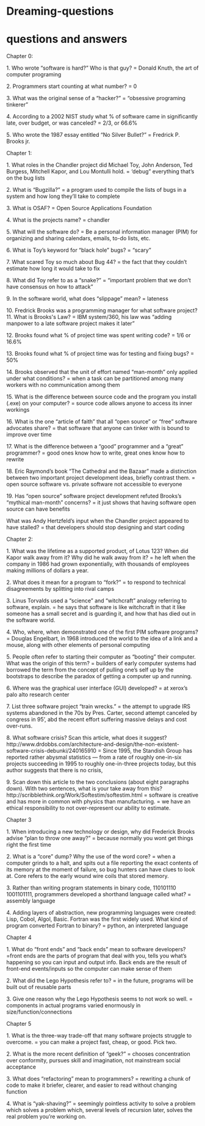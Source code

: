 # Dreaming-questions
<!DOCTYPE html>
<html>
<title>HTML Tutorial</title>
<body>

<h1>questions and answers</h1>
<body>
<p> Chapter 0:<p>
<p>1. Who wrote “software is hard?” Who is that guy? = Donald Knuth, the art of computer programing<p>
<p>2. Programmers start counting at what number? = 0<p>
<p>3. What was the original sense of a “hacker?” = “obsessive programing tinkerer”<p>
<p>4. According to a 2002 NIST study what % of software came in significantly late, over budget, or was canceled? = 2/3, or 66.6%<p>
<p>5. Who wrote the 1987 essay entitled “No Silver Bullet?” = Fredrick P. Brooks jr.<p>
<body>
<body>
<p>Chapter 1:<p>
<p>1.	What roles in the Chandler project did Michael Toy, John Anderson, Ted Burgess, Mitchell Kapor, and Lou Montulli hold. = ‘debug”  everything that’s on the bug lists<p>

<p>2.	What is “Bugzilla?” = a program used to compile the lists of bugs in a system and how long they’ll take to complete<p>

<p>3.	What is OSAF? = Open Source Applications Foundation <p>

<p>4.	What is the projects name? = chandler<p>

<p>5.	What will the software do? = Be a personal information manager (PIM) for organizing and sharing calendars, emails, to-do lists, etc.<p>

<p>6.	What is Toy’s keyword for “black hole” bugs? = “scary”<p>

<p>7.	What scared Toy so much about Bug 44? = the fact that they couldn’t estimate how long it would take to fix<p>

<p>8.	What did Toy refer to as a “snake?” = “important problem that we don’t have consensus on how to attack”<p>

<p>9.	In the software world, what does “slippage” mean? = lateness<p>

<p>10.	Fredrick Brooks was a programming manager for what software project?
11.	What is Brooks's Law? = IBM system/360, his law was “adding manpower to a late software project makes it later”<p>

<p>12.	Brooks found what % of project time was spent writing code? = 1/6 or 16.6%<p>

<p>13.	Brooks found what % of project time was for testing and fixing bugs? = 50%<p>

<p>14.	Brooks observed that the unit of effort named “man-month” only applied under what conditions? = when a task can be partitioned among many workers with no communication among them<p>

<p>15.	What is the difference between source code and the program you install (.exe) on your computer? = source code allows anyone to access its inner workings<p>

<p>16.	What is the one “article of faith” that all “open source” or “free” software advocates share? = that software that anyone can tinker with is bound to improve over time<p>

<p>17.	What is the difference between a “good” programmer and a “great” programmer? = good ones know how to write, great ones know how to rewrite<p>

<p>18.	Eric Raymond’s book “The Cathedral and the Bazaar” made a distinction between two important project development ideas, briefly contrast them. = open source software  vs.  private software not accessible to everyone<p>

<p>19.	Has “open source” software project development refuted Brooks’s “mythical man-month” concerns? = it just shows that having software open source can have benefits<p>

<p>What was Andy Hertzfeld’s input when the Chandler project appeared to have stalled? = that developers should stop designing and start coding</p>

<p>Chapter 2:<p>
<p>1.	What was the lifetime as a supported product, of Lotus 123? When did Kapor walk away from it? Why did he walk away from it? = he left when the company in 1986 had grown exponentially, with thousands of employees making millions of dollars a year.<p> 

<p>2.	What does it mean for a program to “fork?” = to respond to technical disagreements by splitting into rival camps<p>

<p>3.	Linus Torvalds used a “science” and “witchcraft” analogy referring to software, explain. = he says that software is like witchcraft in that it like someone has a small secret and is guarding it, and how that has died out in the software world.<p>

<p>4.	Who, where, when demonstrated one of the first PIM software programs? = Douglas Engelbart, in 1968 introduced the world to the idea of a link and a mouse, along with other elements of personal computing<p>

<p>5.	People often refer to starting their computer as “booting” their computer. What was the origin of this term? = builders of early computer systems had borrowed the term from the concept of pulling one’s self up by the bootstraps to describe the paradox of getting a computer up and running.<p>

<p>6.	Where was the graphical user interface (GUI) developed? = at xerox’s palo alto research center<p>

<p>7.	List three software project “train wrecks.” = the attempt to upgrade IRS systems abandoned in the 70s by Pres. Carter, second attempt canceled by congress in 95’, abd the recent effort suffering massive delays and cost over-runs.<p>

<p>8.	What software crisis? Scan this article, what does it suggest? 
http://www.drdobbs.com/architecture-and-design/the-non-existent-software-crisis-debunki/240165910 = Since 1995, the Standish Group has reported rather abysmal statistics — from a rate of roughly one-in-six projects succeeding in 1995 to roughly one-in-three projects today, but this author suggests that there is no crisis,<p> 


<p>9.	Scan down this article to the two conclusions (about eight paragraphs down). With two sentences, what is your take away from this?
http://scribblethink.org/Work/Softestim/softestim.html
= software is creative and has more in common with physics than manufacturing. 
= we have an ethical responsibility to not over-represent our ability to estimate.<p>

<p>Chapter 3<p>
1.	When introducing a new technology or design, why did Frederick Brooks advise “plan to throw one away?” = because normally you wont get things right the first time<p>

<p>2.	What is a “core” dump? Why the use of the word core? = when a computer grinds to a halt, and spits out a file reporting the exact contents of its memory at the moment of failure, so bug hunters can have clues to look at. Core refers to the early wound wire coils that stored memory.<p> 

<p>3.	Rather than writing program statements in binary code, 110101110  1001101111, programmers developed a shorthand language called what? = assembly language<p>

<p>4.	Adding layers of abstraction, new programming languages were created: Lisp, Cobol, Algol, Basic. Fortran was the first widely used. What kind of program converted Fortran to binary? = python, an interpreted language<p>

<p>Chapter 4<p>
<p>1.	What do “front ends” and “back ends” mean to software developers?
=front ends are the parts of program that deal with you, tells you what’s happening so you can input and output info. Back ends are the result of front-end events/inputs so the computer can make sense of them<p>

<p>2.	What did the Lego Hypothesis refer to?
= in the future, programs will be built out of reusable parts<p>

<p>3.	Give one reason why the Lego Hypothesis seems to not work so well.
= components in actual programs varied enormously in size/function/connections<p>


<p>Chapter 5<p>
<p>1.	What is the three-way trade-off that many software projects struggle to overcome.
= you can make a project fast, cheap, or good. Pick two.<p>

<p>2.	What is the more recent definition of “geek?”
= chooses concentration over conformity, pursues skill and imagination, not mainstream social acceptance <p>

<p>3.	What does “refactoring” mean to programmers?
= rewriting a chunk of code to make it briefer, clearer, and easier to read without changing function<p>

<p>4.	What is “yak-shaving?”
= seemingly pointless activity to solve a problem which solves a problem which, several levels of recursion later, solves the real problem you’re working on.<p>

</body>
</html>